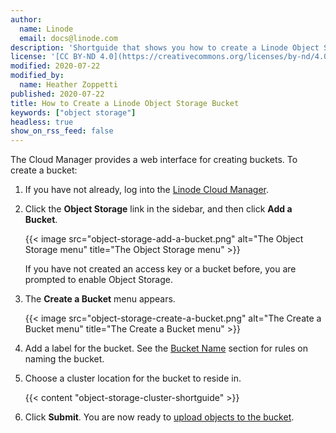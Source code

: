 ```yaml
---
author:
  name: Linode
  email: docs@linode.com
description: 'Shortguide that shows you how to create a Linode Object Storage bucket.'
license: '[CC BY-ND 4.0](https://creativecommons.org/licenses/by-nd/4.0)'
modified: 2020-07-22
modified_by:
  name: Heather Zoppetti
published: 2020-07-22
title: How to Create a Linode Object Storage Bucket
keywords: ["object storage"]
headless: true
show_on_rss_feed: false
---
```


The Cloud Manager provides a web interface for creating buckets. To create a bucket:

1.  If you have not already, log into the [Linode Cloud Manager](https://cloud.linode.com).

1.  Click the **Object Storage** link in the sidebar, and then click **Add a Bucket**.

    {{< image src="object-storage-add-a-bucket.png" alt="The Object Storage menu" title="The Object Storage menu" >}}

    If you have not created an access key or a bucket before, you are prompted to enable Object Storage.

1.  The **Create a Bucket** menu appears.

    {{< image src="object-storage-create-a-bucket.png" alt="The Create a Bucket menu" title="The Create a Bucket menu" >}}

1.  Add a label for the bucket. See the [Bucket Name](/docs/platform/object-storage/how-to-use-object-storage/#bucket-names) section for rules on naming the bucket.

1.  Choose a cluster location for the bucket to reside in.

    {{< content "object-storage-cluster-shortguide" >}}

1.  Click **Submit**. You are now ready to [upload objects to the bucket](/docs/platform/object-storage/how-to-use-object-storage/#upload-objects-to-a-bucket).
